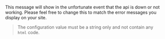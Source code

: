 This message will show in the unfortunate event that the api is down or not working. Please feel free to change this to
match the error messages you display on your site.

> The configuration value must be a string only and not contain any <code>html</code> code.
